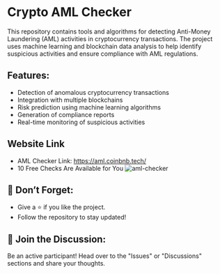 # Crypto AML Checker

This repository contains tools and algorithms for detecting Anti-Money Laundering (AML) activities in cryptocurrency transactions. The project uses machine learning and blockchain data analysis to help identify suspicious activities and ensure compliance with AML regulations.

## Features:
- Detection of anomalous cryptocurrency transactions
- Integration with multiple blockchains
- Risk prediction using machine learning algorithms
- Generation of compliance reports
- Real-time monitoring of suspicious activities

## Website Link
- AML Checker Link: https://aml.coinbnb.tech/
- 10 Free Checks Are Available for You
![aml-checker](https://github.com/user-attachments/assets/d20d26f4-722e-4552-a491-d7cbf136589d)

## 📌 Don’t Forget:
- Give a ⭐️ if you like the project.
- Follow the repository to stay updated!

## 🤝 Join the Discussion:
Be an active participant! Head over to the "Issues" or "Discussions" sections and share your thoughts.
